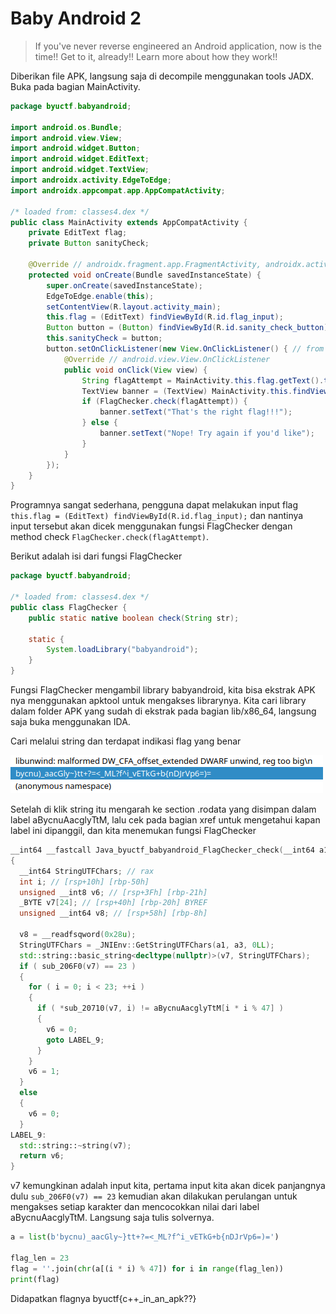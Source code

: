 # Baby Android 2

> If you've never reverse engineered an Android application, now is the time!! Get to it, already!! Learn more about how they work!!

Diberikan file APK, langsung saja di decompile menggunakan tools JADX. Buka pada bagian MainActivity.

```java
package byuctf.babyandroid;

import android.os.Bundle;
import android.view.View;
import android.widget.Button;
import android.widget.EditText;
import android.widget.TextView;
import androidx.activity.EdgeToEdge;
import androidx.appcompat.app.AppCompatActivity;

/* loaded from: classes4.dex */
public class MainActivity extends AppCompatActivity {
    private EditText flag;
    private Button sanityCheck;

    @Override // androidx.fragment.app.FragmentActivity, androidx.activity.ComponentActivity, androidx.core.app.ComponentActivity, android.app.Activity
    protected void onCreate(Bundle savedInstanceState) {
        super.onCreate(savedInstanceState);
        EdgeToEdge.enable(this);
        setContentView(R.layout.activity_main);
        this.flag = (EditText) findViewById(R.id.flag_input);
        Button button = (Button) findViewById(R.id.sanity_check_button);
        this.sanityCheck = button;
        button.setOnClickListener(new View.OnClickListener() { // from class: byuctf.babyandroid.MainActivity.1
            @Override // android.view.View.OnClickListener
            public void onClick(View view) {
                String flagAttempt = MainActivity.this.flag.getText().toString();
                TextView banner = (TextView) MainActivity.this.findViewById(R.id.banner);
                if (FlagChecker.check(flagAttempt)) {
                    banner.setText("That's the right flag!!!");
                } else {
                    banner.setText("Nope! Try again if you'd like");
                }
            }
        });
    }
}
```

Programnya sangat sederhana, pengguna dapat melakukan input flag `this.flag = (EditText) findViewById(R.id.flag_input);` dan nantinya input tersebut akan dicek menggunakan fungsi FlagChecker dengan method check `FlagChecker.check(flagAttempt)`. 

Berikut adalah isi dari fungsi FlagChecker

```java
package byuctf.babyandroid;

/* loaded from: classes4.dex */
public class FlagChecker {
    public static native boolean check(String str);

    static {
        System.loadLibrary("babyandroid");
    }
}
```

Fungsi FlagChecker mengambil library babyandroid, kita bisa ekstrak APK nya menggunakan apktool untuk mengakses librarynya. Kita cari library dalam folder APK yang sudah di ekstrak pada bagian lib/x86_64, langsung saja buka menggunakan IDA.

Cari melalui string dan terdapat indikasi flag yang benar

![](images/string.png)

Setelah di klik string itu mengarah ke section .rodata yang disimpan dalam label aBycnuAacglyTtM, lalu cek pada bagian xref untuk mengetahui kapan label ini dipanggil, dan kita menemukan fungsi FlagChecker

```c++
__int64 __fastcall Java_byuctf_babyandroid_FlagChecker_check(__int64 a1, __int64 a2, __int64 a3)
{
  __int64 StringUTFChars; // rax
  int i; // [rsp+10h] [rbp-50h]
  unsigned __int8 v6; // [rsp+3Fh] [rbp-21h]
  _BYTE v7[24]; // [rsp+40h] [rbp-20h] BYREF
  unsigned __int64 v8; // [rsp+58h] [rbp-8h]

  v8 = __readfsqword(0x28u);
  StringUTFChars = _JNIEnv::GetStringUTFChars(a1, a3, 0LL);
  std::string::basic_string<decltype(nullptr)>(v7, StringUTFChars);
  if ( sub_206F0(v7) == 23 )
  {
    for ( i = 0; i < 23; ++i )
    {
      if ( *sub_20710(v7, i) != aBycnuAacglyTtM[i * i % 47] )
      {
        v6 = 0;
        goto LABEL_9;
      }
    }
    v6 = 1;
  }
  else
  {
    v6 = 0;
  }
LABEL_9:
  std::string::~string(v7);
  return v6;
}
```

v7 kemungkinan adalah input kita, pertama input kita akan dicek panjangnya dulu `sub_206F0(v7) == 23` kemudian akan dilakukan perulangan untuk mengakses setiap karakter dan mencocokkan nilai dari label aBycnuAacglyTtM. Langsung saja tulis solvernya.

```python
a = list(b'bycnu)_aacGly~}tt+?=<_ML?f^i_vETkG+b{nDJrVp6=)=')

flag_len = 23
flag = ''.join(chr(a[(i * i) % 47]) for i in range(flag_len))
print(flag)
```

Didapatkan flagnya byuctf{c++_in_an_apk??}